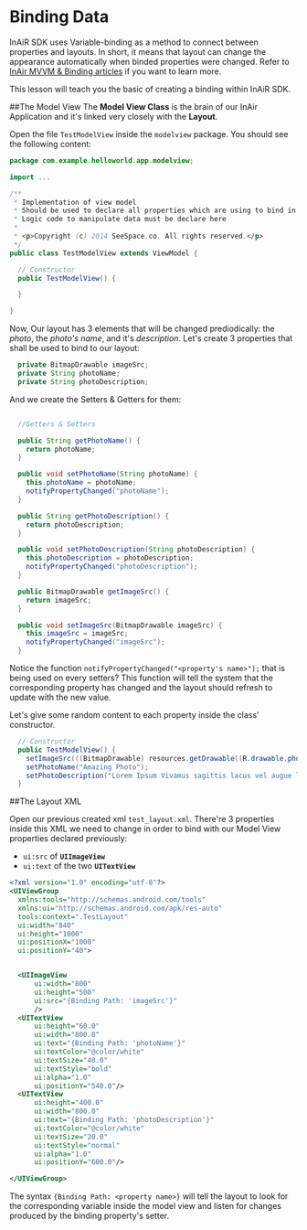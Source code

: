 Binding Data
============

InAiR SDK uses Variable-binding as a method to connect between properties and layouts. In short, it means that layout can change the appearance automatically when binded properties were changed. Refer to [InAir MVVM & Binding articles](#article) if you want to learn more.

This lesson will teach you the basic of creating a binding within InAiR SDK.

##The Model View
The __Model View Class__ is the brain of our InAir Application and it's linked very closely with the __Layout__.

Open the file `TestModelView` inside the `modelview` package. You should see the following content:

```java
package com.example.helloworld.app.modelview;

import ...

/**
 * Implementation of view model
 * Should be used to declare all properties which are using to bind in layout
 * Logic code to manipulate data must be declare here
 *
 * <p>Copyright (c) 2014 SeeSpace.co. All rights reserved.</p>
 */
public class TestModelView extends ViewModel {

  // Constructor
  public TestModelView() {

  }

}
```

Now, Our layout has 3 elements that will be changed prediodically: the _photo_, the _photo's name_, and it's _description_. Let's create 3 properties that shall be used to bind to our layout:

```java
  private BitmapDrawable imageSrc;
  private String photoName;
  private String photoDescription;
```

And we create the Setters & Getters for them:

```java

  //Getters & Setters

  public String getPhotoName() {
    return photoName;
  }

  public void setPhotoName(String photoName) {
    this.photoName = photoName;
    notifyPropertyChanged("photoName");
  }

  public String getPhotoDescription() {
    return photoDescription;
  }

  public void setPhotoDescription(String photoDescription) {
    this.photoDescription = photoDescription;
    notifyPropertyChanged("photoDescription");
  }

  public BitmapDrawable getImageSrc() {
    return imageSrc;
  }

  public void setImageSrc(BitmapDrawable imageSrc) {
    this.imageSrc = imageSrc;
    notifyPropertyChanged("imageSrc");
  }
```
Notice the function `notifyPropertyChanged("<property's name>");` that is being used on every setters? This function will tell the system that the corresponding property has changed and the layout should refresh to update with the new value.

Let's give some random content to each property inside the class' constructor.

```java
  // Constructor
  public TestModelView() {
    setImageSrc(((BitmapDrawable) resources.getDrawable((R.drawable.photo1))));
    setPhotoName("Amazing Photo");
    setPhotoDescription("Lorem Ipsum Vivamus sagittis lacus vel augue laoreet rutrum faucibus dolor auctor. Donec sed odio dui.");
  }

```

##The Layout XML

Open our previous created xml `test_layout.xml`.
There're 3 properties inside this XML we need to change in order to bind with our Model View properties declared previously:

- `ui:src` of __`UIImageView`__
- `ui:text` of the two __`UITextView`__

```xml
<?xml version="1.0" encoding="utf-8"?>
<UIViewGroup
  xmlns:tools="http://schemas.android.com/tools"
  xmlns:ui="http://schemas.android.com/apk/res-auto"
  tools:context=".TestLayout"
  ui:width="840"
  ui:height="1000"
  ui:positionX="1000"
  ui:positionY="40">


  <UIImageView
      ui:width="800"
      ui:height="500"
      ui:src="{Binding Path: 'imageSrc'}"
      />
  <UITextView
      ui:height="60.0"
      ui:width="800.0"
      ui:text="{Binding Path: 'photoName'}"
      ui:textColor="@color/white"
      ui:textSize="40.0"
      ui:textStyle="bold"
      ui:alpha="1.0"
      ui:positionY="540.0"/>
  <UITextView
      ui:height="400.0"
      ui:width="800.0"
      ui:text="{Binding Path: 'photoDescription'}"
      ui:textColor="@color/white"
      ui:textSize="20.0"
      ui:textStyle="normal"
      ui:alpha="1.0"
      ui:positionY="600.0"/>

</UIViewGroup>
```

The syntax `{Binding Path: <property name>}` will tell the layout to look for the corresponding variable inside the model view and listen for changes produced by the binding property's setter.


